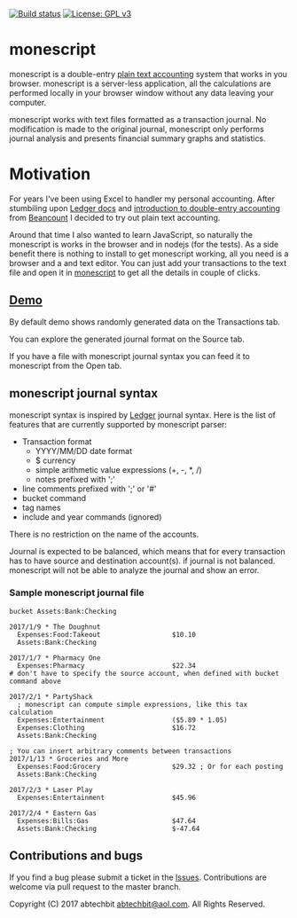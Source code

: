 [![Build status](https://travis-ci.org/monescript/monescript.svg?branch=master)](https://travis-ci.org/monescript)
[![License: GPL v3](https://img.shields.io/badge/License-GPL%20v3-blue.svg)](https://www.gnu.org/licenses/gpl-3.0)

# monescript

monescript is a double-entry [plain text accounting](http://plaintextaccounting.org/) system that works in you browser. 
monescript is a server-less application, all the calculations are performed locally in your browser window without any data 
leaving your computer. 

monescript works with text files formatted as a transaction journal. No modification is made to the original journal, monescript 
only performs journal analysis and presents financial summary graphs and statistics.

# Motivation

For years I've been using Excel to handler my personal accounting. After stumbiling upon [Ledger docs](https://www.ledger-cli.org/3.0/doc/ledger3.html) and 
[introduction to double-entry accounting](https://docs.google.com/document/d/100tGcA4blh6KSXPRGCZpUlyxaRUwFHEvnz_k9DyZFn4/edit)
from [Beancount](http://furius.ca/beancount/) I decided to try out plain text accounting. 

Around that time I also wanted to learn JavaScript, so naturally the monescript is works in the browser and in nodejs (for the tests). As a side benefit 
there is nothing to install to get monescript working, all you need is a browser and a and text editor. You can just add your transactions to the text file and 
open it in [monescript](https://monescript.github.io/) to get all the details in couple of clicks. 
  
## [Demo](https://monescript.github.io/)
By default demo shows randomly generated data on the Transactions tab. 

You can explore the generated journal format on the Source tab.

If you have a file with monescript journal syntax you can feed it to monescript from the Open tab. 

## monescript journal syntax

monescript syntax is inspired by [Ledger](http://ledger-cli.org) journal syntax. Here is the list of
features that are currently supported by monescript parser:

- Transaction format
  - YYYY/MM/DD date format
  - $ currency
  - simple arithmetic value expressions (+, -, *, /)
  - notes prefixed with ';'
- line comments prefixed with ';' or '#'
- bucket command
- tag names
- include and year commands (ignored)

There is no restriction on the name of the accounts. 

Journal is expected to be balanced, which means that for every transaction has to have source and destination account(s). 
if journal is not balanced. monescript will not be able to analyze the journal and show an error.

### Sample monescript journal file


```` 
bucket Assets:Bank:Checking 

2017/1/9 * The Doughnut
  Expenses:Food:Takeout                  $10.10
  Assets:Bank:Checking 

2017/1/7 * Pharmacy One
  Expenses:Pharmacy                      $22.34
# don't have to specify the source account, when defined with bucket command above  

2017/2/1 * PartyShack
  ; monescript can compute simple expressions, like this tax calculation 
  Expenses:Entertainment                 ($5.89 * 1.05) 
  Expenses:Clothing                      $16.72
  Assets:Bank:Checking 

; You can insert arbitrary comments between transactions
2017/1/13 * Groceries and More
  Expenses:Food:Grocery                  $29.32 ; Or for each posting
  Assets:Bank:Checking 

2017/2/3 * Laser Play
  Expenses:Entertainment                 $45.96

2017/2/4 * Eastern Gas
  Expenses:Bills:Gas                     $47.64
  Assets:Bank:Checking                   $-47.64 

````

## Contributions and bugs

If you find a bug please submit a ticket in the [Issues](https://github.com/monescript/monescript/issues). Contributions are welcome 
via pull request to the master branch. 


Copyright (C) 2017 abtechbit <abtechbit@aol.com>.  All Rights Reserved.
